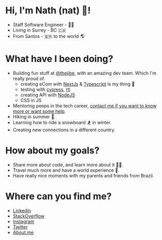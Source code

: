 # Hi, I'm Nath (nat) 👋!

- Staff Software Engineer - 👩‍💻
- Living in Surrey - BC 🇨🇦
- From Santos - 🇧🇷 to the world 🌎

# What have I been doing?

- Building fun stuff at [@thejibe](https://github.com/thejibe), with an amazing dev team. Which I'm really proud of.
  - creating eCom with [NextJs](https://nextjs.org/) & [Typescript](https://www.typescriptlang.org/) is my thing 🫶
  - testing with [cypress](https://www.cypress.io/), [rtl](https://testing-library.com/)
  - creating API with [NodeJS](https://nodejs.org/docs/latest-v16.x/api/)
  - CSS in JS
- Mentoring peeps in the tech career, [contact me if you want to know more or want some help](mailto:hello@nathpaiva.com.br).
- Hiking in summer 🥾.
- Learning how to ride a snowboard 🏂 in winter.
- Creating new connections in a different country.

# How about my goals?

- Share more about code, and learn more about it 👩‍💻.
- Travel much more and have a world experience 🛫.
- Have really nice moments with my parents and friends from Brazil.

# Where can you find me?

- [Linkedin](https://www.linkedin.com/in/nathpaiva)
- [StackOverflow](https://stackoverflow.com/users/3231814/nath-paiva)
- [Instagram](https://www.instagram.com/nathpaiva)
- [Twitter](https://twitter.com/nathpaiva)
- [About.me](https://about.me/nathpaiva)
